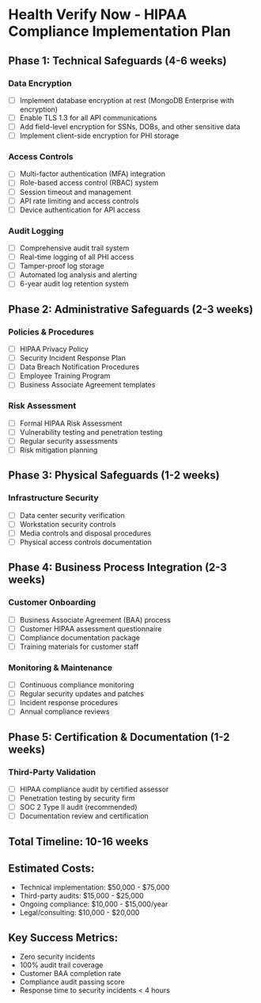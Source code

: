 # Health Verify Now - HIPAA Compliance Implementation Plan

## Phase 1: Technical Safeguards (4-6 weeks)

### Data Encryption
- [ ] Implement database encryption at rest (MongoDB Enterprise with encryption)
- [ ] Enable TLS 1.3 for all API communications
- [ ] Add field-level encryption for SSNs, DOBs, and other sensitive data
- [ ] Implement client-side encryption for PHI storage

### Access Controls
- [ ] Multi-factor authentication (MFA) integration
- [ ] Role-based access control (RBAC) system
- [ ] Session timeout and management
- [ ] API rate limiting and access controls
- [ ] Device authentication for API access

### Audit Logging
- [ ] Comprehensive audit trail system
- [ ] Real-time logging of all PHI access
- [ ] Tamper-proof log storage
- [ ] Automated log analysis and alerting
- [ ] 6-year audit log retention system

## Phase 2: Administrative Safeguards (2-3 weeks)

### Policies & Procedures
- [ ] HIPAA Privacy Policy
- [ ] Security Incident Response Plan
- [ ] Data Breach Notification Procedures
- [ ] Employee Training Program
- [ ] Business Associate Agreement templates

### Risk Assessment
- [ ] Formal HIPAA Risk Assessment
- [ ] Vulnerability testing and penetration testing
- [ ] Regular security assessments
- [ ] Risk mitigation planning

## Phase 3: Physical Safeguards (1-2 weeks)

### Infrastructure Security
- [ ] Data center security verification
- [ ] Workstation security controls
- [ ] Media controls and disposal procedures
- [ ] Physical access controls documentation

## Phase 4: Business Process Integration (2-3 weeks)

### Customer Onboarding
- [ ] Business Associate Agreement (BAA) process
- [ ] Customer HIPAA assessment questionnaire
- [ ] Compliance documentation package
- [ ] Training materials for customer staff

### Monitoring & Maintenance
- [ ] Continuous compliance monitoring
- [ ] Regular security updates and patches
- [ ] Incident response procedures
- [ ] Annual compliance reviews

## Phase 5: Certification & Documentation (1-2 weeks)

### Third-Party Validation
- [ ] HIPAA compliance audit by certified assessor
- [ ] Penetration testing by security firm
- [ ] SOC 2 Type II audit (recommended)
- [ ] Documentation review and certification

## Total Timeline: 10-16 weeks

## Estimated Costs:
- Technical implementation: $50,000 - $75,000
- Third-party audits: $15,000 - $25,000
- Ongoing compliance: $10,000 - $15,000/year
- Legal/consulting: $10,000 - $20,000

## Key Success Metrics:
- Zero security incidents
- 100% audit trail coverage
- Customer BAA completion rate
- Compliance audit passing score
- Response time to security incidents < 4 hours